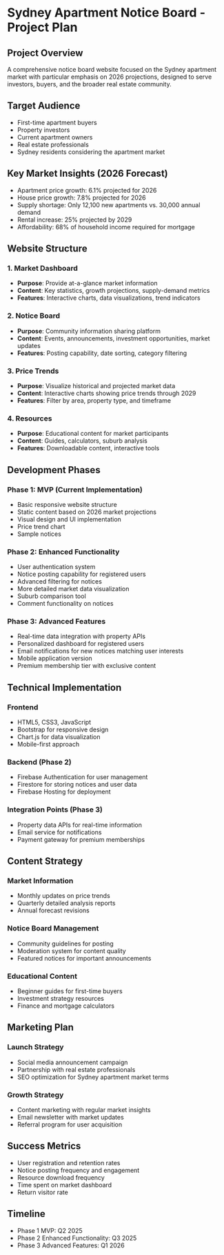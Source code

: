 # Sydney Apartment Notice Board - Project Plan

## Project Overview
A comprehensive notice board website focused on the Sydney apartment market with particular emphasis on 2026 projections, designed to serve investors, buyers, and the broader real estate community.

## Target Audience
- First-time apartment buyers
- Property investors
- Current apartment owners
- Real estate professionals
- Sydney residents considering the apartment market

## Key Market Insights (2026 Forecast)
- Apartment price growth: 6.1% projected for 2026
- House price growth: 7.8% projected for 2026
- Supply shortage: Only 12,100 new apartments vs. 30,000 annual demand
- Rental increase: 25% projected by 2029
- Affordability: 68% of household income required for mortgage

## Website Structure

### 1. Market Dashboard
- **Purpose**: Provide at-a-glance market information
- **Content**: Key statistics, growth projections, supply-demand metrics
- **Features**: Interactive charts, data visualizations, trend indicators

### 2. Notice Board
- **Purpose**: Community information sharing platform
- **Content**: Events, announcements, investment opportunities, market updates
- **Features**: Posting capability, date sorting, category filtering

### 3. Price Trends
- **Purpose**: Visualize historical and projected market data
- **Content**: Interactive charts showing price trends through 2029
- **Features**: Filter by area, property type, and timeframe

### 4. Resources
- **Purpose**: Educational content for market participants
- **Content**: Guides, calculators, suburb analysis
- **Features**: Downloadable content, interactive tools

## Development Phases

### Phase 1: MVP (Current Implementation)
- Basic responsive website structure
- Static content based on 2026 market projections
- Visual design and UI implementation
- Price trend chart
- Sample notices

### Phase 2: Enhanced Functionality
- User authentication system
- Notice posting capability for registered users
- Advanced filtering for notices
- More detailed market data visualization
- Suburb comparison tool
- Comment functionality on notices

### Phase 3: Advanced Features
- Real-time data integration with property APIs
- Personalized dashboard for registered users
- Email notifications for new notices matching user interests
- Mobile application version
- Premium membership tier with exclusive content

## Technical Implementation

### Frontend
- HTML5, CSS3, JavaScript
- Bootstrap for responsive design
- Chart.js for data visualization
- Mobile-first approach

### Backend (Phase 2)
- Firebase Authentication for user management
- Firestore for storing notices and user data
- Firebase Hosting for deployment

### Integration Points (Phase 3)
- Property data APIs for real-time information
- Email service for notifications
- Payment gateway for premium memberships

## Content Strategy

### Market Information
- Monthly updates on price trends
- Quarterly detailed analysis reports
- Annual forecast revisions

### Notice Board Management
- Community guidelines for posting
- Moderation system for content quality
- Featured notices for important announcements

### Educational Content
- Beginner guides for first-time buyers
- Investment strategy resources
- Finance and mortgage calculators

## Marketing Plan

### Launch Strategy
- Social media announcement campaign
- Partnership with real estate professionals
- SEO optimization for Sydney apartment market terms

### Growth Strategy
- Content marketing with regular market insights
- Email newsletter with market updates
- Referral program for user acquisition

## Success Metrics
- User registration and retention rates
- Notice posting frequency and engagement
- Resource download frequency
- Time spent on market dashboard
- Return visitor rate

## Timeline
- Phase 1 MVP: Q2 2025
- Phase 2 Enhanced Functionality: Q3 2025
- Phase 3 Advanced Features: Q1 2026